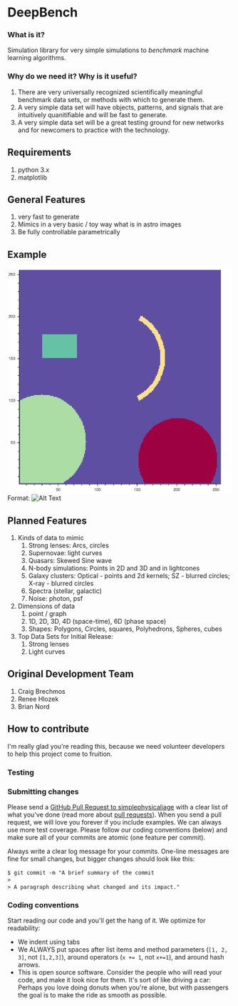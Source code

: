 # DeepBench

### What is it?
Simulation library for very simple simulations to *benchmark* machine learning algorithms.

### Why do we need it? Why is it useful?
1. There are very universally recognized scientifically meaningful benchmark data sets, or methods with which to generate them.
2. A very simple data set will have objects, patterns, and signals that are intuitively quanitifiable and will be fast to generate.
3. A very simple data set will be a great testing ground for new networks and for newcomers to practice with the technology.

## Requirements
1. python 3.x
2. matplotlib

## General Features
1. very fast to generate
2. Mimics in a very basic / toy way what is in astro images
3. Be fully controllable parametrically

## Example
![Example Image of pipeline](/repository_support/images/example_simplephysicalimage.png) Format: ![Alt Text](url)

## Planned Features
1. Kinds of data to mimic
	1. Strong lenses: Arcs, circles
	2. Supernovae: light curves
	3. Quasars: Skewed Sine wave
	4. N-body simulations: Points in 2D and 3D and in lightcones
	5. Galaxy clusters: Optical - points and 2d kernels; SZ - blurred circles; X-ray - blurred circles
	6. Spectra (stellar, galactic)
	7. Noise: photon, psf
2. Dimensions of data
	1. point / graph
	2. 1D, 2D, 3D, 4D (space-time), 6D (phase space)
	3. Shapes: Polygons, Circles, squares, Polyhedrons, Spheres, cubes
3. Top Data Sets for Initial Release:
	1. Strong lenses
	2. Light curves

## Original Development Team
1. Craig Brechmos
2. Renee Hlozek
3. Brian Nord


## How to contribute

I'm really glad you're reading this, because we need volunteer developers to help this project come to fruition.

### Testing

### Submitting changes

Please send a [GitHub Pull Request to simplephysicaliage](https://github.com/deepskies/SimplePhysicalImage/pull/new/master) with a clear list of what you've done (read more about [pull requests](http://help.github.com/pull-requests/)). When you send a pull request, we will love you forever if you include examples. We can always use more test coverage. Please follow our coding conventions (below) and make sure all of your commits are atomic (one feature per commit).

Always write a clear log message for your commits. One-line messages are fine for small changes, but bigger changes should look like this:

    $ git commit -m "A brief summary of the commit
    > 
    > A paragraph describing what changed and its impact."

### Coding conventions

Start reading our code and you'll get the hang of it. We optimize for readability:

  * We indent using tabs
  * We ALWAYS put spaces after list items and method parameters (`[1, 2, 3]`, not `[1,2,3]`), around operators (`x += 1`, not `x+=1`), and around hash arrows.
  * This is open source software. Consider the people who will read your code, and make it look nice for them. It's sort of like driving a car: Perhaps you love doing donuts when you're alone, but with passengers the goal is to make the ride as smooth as possible.
